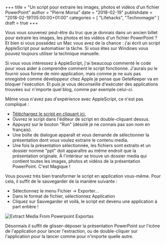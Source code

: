 +++
title       = "Un script pour extraire les images, photos et vidéos d'un fichier PowerPoint"
author      = "Pierre Morsa"
date        = "2018-02-19"
publishdate = "2018-02-19T05:00:00+01:00" 
categories  = [ "Lifehacks", "Technomagie" ]
draft       = true
+++

Vous vous souvenez peut-être du truc que je donnais dans un ancien billet pour extraire les images, les photos et les vidéos d'un fichier PowerPoint ? Et bien si vous possédez un Mac vous avez de la chance : j'ai écrit un script AppleScript pour automatiser la tâche. Si vous êtes sur Windows vous pouvez toujours utiliser la technique manuelle.

Si vous vous intéressez à AppleScript, j'ai beaucoup commenté le code pour vous aider à comprendre comment le script fonctionne. J'aurais pu le fournir sous forme de mini-application, mais comme je ne suis pas enregistré comme développeur chez Apple je pense que GeteKeeper va en bloquer l'exécution. Et puis je vous déconseille d'exécuter des applications trouvées sur n'importe quel blog, comme par exemple celui-ci.

Même vous n'avez pas d'expérience avec AppleScript, ce n'est pas compliqué :

* [Téléchargez le script en cliquant ici.](/files/extract-media-from-powerpoint.scpt)
* Ouvrez le script dans l'éditeur de script en double-cliquant dessus.
* Appuyez sur le bouton "Run" (désolé je ne connais pas son nom en français).
* Une boîte de dialogue apparaît et vous demande de sélectionner la présentation dont vous voulez extraire le contenu media.
* Une fois la présentation sélectionnée, les fichiers sont extraits et un dossier nommé "ppt" doit apparaître au même endroit que la présentation originale. À l'intérieur se trouve un dossier media qui contient toutes les images, photos et vidéos de la présentation PowerPoint. C'est Magique !

Vous pouvez très bien transformer le script en application vous-même. Pour cela, il suffit de le sauvegarder de la manière suivante :

* Sélectionnez le menu Fichier → Exporter...
* Dans le format de fichier, sélectionnez Application
* Cliquez sur Sauvegarder et voilà, le script est devenu une application à part entière !

![Extract Media From Powerpoint Exportas](/pictures/2018/02/extract-media-from-powerpoint-exportas.jpg)

Désormais il suffit de glisser-déposer la présentation PowerPoint sur l'icône de l'application pour lancer l'extraction, ou de double-cliquer sur l'application pour la lancer comme pour n'importe quelle autre.
